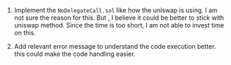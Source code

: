 1. Implement the `NoDelegateCall.sol` like how the uniswap is using. I am not sure the reason for this. But , I believe it could be better to stick with uniswap method. Since the time is too short, I am not able to invest time on this.

2. Add relevant error message to understand the code execution better. this could make the code handling easier.
